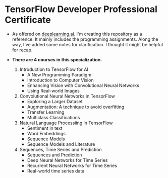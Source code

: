 # TensorFlow Developer Professional Certificate

* As offered on [deeplearning.ai](https://www.deeplearning.ai/program/tensorflow-developer-professional-certificate/).
I'm creating this repository as a reference. It mainly includes the programming assignments.
Along the way, I've added some notes for clarification. 
I thought it might be helpful for recap.
  

* **There are 4 courses in this specialization.**
   1. Introduction to TensorFlow for AI
       * A New Programming Paradigm
       * Introduction to Computer Vision
       * Enhancing Vision with Convolutional Neural Networks
       * Using Real-world Images
   2. Convolutional Neural Networks in TensorFlow
       * Exploring a Larger Dataset
       * Augmentation: A technique to avoid overfitting
       * Transfer Learning
       * Multiclass Classifications   
   3. Natural Language Processiing in TensorFlow
       * Sentiment in text
       * Word Embeddings
       * Sequence Models
       * Sequence Models and Literature   
   4. Sequences, Time Series and Prediction
       * Sequences and Prediction
       * Deep Neural Networks for Time Series
       * Recurrent Neural Networks for Time Series
       * Real-world time series data